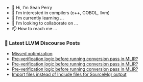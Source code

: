 - 👋 Hi, I’m Sean Perry
- 👀 I’m interested in compilers (c++, COBOL, llvm)
- 🌱 I’m currently learning ...
- 💞️ I’m looking to collaborate on ...
- 📫 How to reach me ...

<!---
s66perry/s66perry is a ✨ special ✨ repository because its `README.md` (this file) appears on your GitHub profile.
You can click the Preview link to take a look at your changes.
--->
### 📕 Latest LLVM Discourse Posts

<!-- DISCOURSE-LLVM:START -->
- [Missed optimization](https://discourse.llvm.org/t/missed-optimization/88313#post_4)
- [Pre-verification logic before running conversion pass in MLIR?](https://discourse.llvm.org/t/pre-verification-logic-before-running-conversion-pass-in-mlir/88318#post_10)
- [Pre-verification logic before running conversion pass in MLIR?](https://discourse.llvm.org/t/pre-verification-logic-before-running-conversion-pass-in-mlir/88318#post_9)
- [Pre-verification logic before running conversion pass in MLIR?](https://discourse.llvm.org/t/pre-verification-logic-before-running-conversion-pass-in-mlir/88318#post_8)
- [Import files instead of Include files for SourceMgr output](https://discourse.llvm.org/t/import-files-instead-of-include-files-for-sourcemgr-output/88325#post_2)
<!-- DISCOURSE-LLVM:END -->
